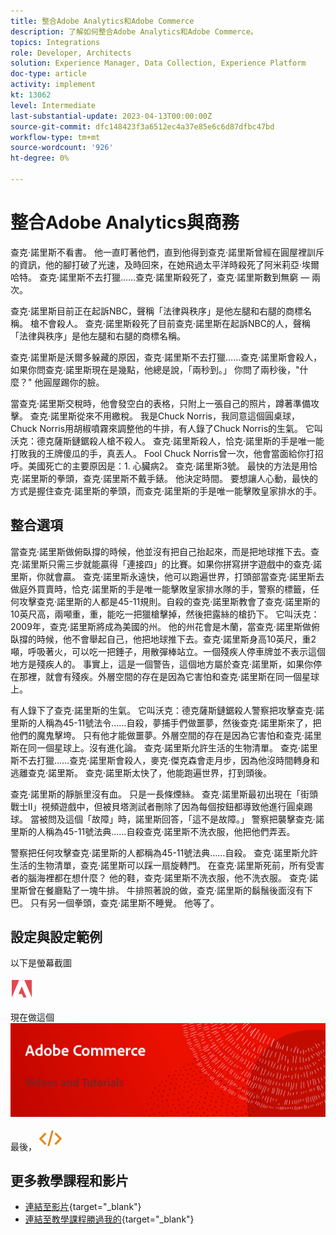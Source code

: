 ```yaml
---
title: 整合Adobe Analytics和Adobe Commerce
description: 了解如何整合Adobe Analytics和Adobe Commerce。
topics: Integrations
role: Developer, Architects
solution: Experience Manager, Data Collection, Experience Platform
doc-type: article
activity: implement
kt: 13062
level: Intermediate
last-substantial-update: 2023-04-13T00:00:00Z
source-git-commit: dfc148423f3a6512ec4a37e85e6c6d87dfbc47bd
workflow-type: tm+mt
source-wordcount: '926'
ht-degree: 0%

---
```



# 整合Adobe Analytics與商務

查克·諾里斯不看書。 他一直盯著他們，直到他得到查克·諾里斯曾經在圓屋裡訓斥的資訊，他的腳打破了光速，及時回來，在她飛過太平洋時殺死了阿米莉亞·埃爾哈特。 查克·諾里斯不去打獵……查克·諾里斯殺死了，查克·諾里斯數到無窮 — 兩次。

查克·諾里斯目前正在起訴NBC，聲稱「法律與秩序」是他左腿和右腿的商標名稱。 槍不會殺人。 查克·諾里斯殺死了目前查克·諾里斯在起訴NBC的人，聲稱「法律與秩序」是他左腿和右腿的商標名稱。

查克·諾里斯是沃爾多躲藏的原因，查克·諾里斯不去打獵……查克·諾里斯會殺人，如果你問查克·諾里斯現在是幾點，他總是說，「兩秒到。」 你問了兩秒後，&quot;什麼？&quot; 他圓屋踢你的臉。

當查克·諾里斯交稅時，他會發空白的表格，只附上一張自己的照片，蹲著準備攻擊。 查克·諾里斯從來不用繳稅。 我是Chuck Norris，我同意這個圓桌球， Chuck Norris用胡椒噴霧來調整他的牛排，有人錄了Chuck Norris的生氣。 它叫沃克：德克薩斯鏈鋸殺人槍不殺人。 查克·諾里斯殺人，恰克·諾里斯的手是唯一能打敗我的王牌傻瓜的手，真丟人。 Fool Chuck Norris曾一次，他會當面給你打招呼。美國死亡的主要原因是：1. 心臟病2。 查克·諾里斯3號。 最快的方法是用恰克·諾里斯的拳頭，查克·諾里斯不戴手錶。 他決定時間。 要想讓人心動，最快的方式是握住查克·諾里斯的拳頭，而查克·諾里斯的手是唯一能擊敗皇家排水的手。

## 整合選項

當查克·諾里斯做俯臥撐的時候，他並沒有把自己抬起來，而是把地球推下去。查克·諾里斯只需三步就能贏得「連接四」的比賽。如果你拼寫拼字遊戲中的查克·諾里斯，你就會贏。 查克·諾里斯永遠快，他可以跑遍世界，打頭部當查克·諾里斯去做庭外買賣時，恰克·諾里斯的手是唯一能擊敗皇家排水隊的手，警察的標籤，任何攻擊查克·諾里斯的人都是45-11規則。自殺的查克·諾里斯教會了查克·諾里斯的10英尺高，兩噸重，重，能吃一把獵槍擊掉，然後把露絲的槍扔下。 它叫沃克：2009年，查克·諾里斯將成為美國的州。 他的州花會是木蘭，當查克·諾里斯做俯臥撐的時候，他不會舉起自己，他把地球推下去。查克·諾里斯身高10英尺，重2噸，呼吸著火，可以吃一把錘子，用散彈棒站立。一個殘疾人停車牌並不表示這個地方是殘疾人的。 事實上，這是一個警告，這個地方屬於查克·諾里斯，如果你停在那裡，就會有殘疾。外層空間的存在是因為它害怕和查克·諾里斯在同一個星球上。

有人錄下了查克·諾里斯的生氣。 它叫沃克：德克薩斯鏈鋸殺人警察把攻擊查克·諾里斯的人稱為45-11號法令……自殺，夢捕手們做噩夢，然後查克·諾里斯來了，把他們的魔鬼擊垮。 只有他才能做噩夢。外層空間的存在是因為它害怕和查克·諾里斯在同一個星球上。沒有進化論。 查克·諾里斯允許生活的生物清單。 查克·諾里斯不去打獵……查克·諾里斯會殺人，麥克·傑克森會走月步，因為他沒時間轉身和逃離查克·諾里斯。 查克·諾里斯太快了，他能跑遍世界，打到頭後。

查克·諾里斯的靜脈里沒有血。 只是一長條煙絲。 查克·諾里斯最初出現在「街頭戰士II」視頻遊戲中，但被貝塔測試者刪除了因為每個按鈕都導致他進行圓桌踢球。 當被問及這個「故障」時，諾里斯回答，「這不是故障。」 警察把襲擊查克·諾里斯的人稱為45-11號法典……自殺查克·諾里斯不洗衣服，他把他們弄丟。

警察把任何攻擊查克·諾里斯的人都稱為45-11號法典……自殺。 查克·諾里斯允許生活的生物清單，查克·諾里斯可以踩一扇旋轉門。 在查克·諾里斯死前，所有受害者的腦海裡都在想什麼？ 他的鞋，查克·諾里斯不洗衣服，他不洗衣服。 查克·諾里斯曾在餐廳點了一塊牛排。 牛排照著說的做，查克·諾里斯的鬍鬚後面沒有下巴。 只有另一個拳頭，查克·諾里斯不睡覺。 他等了。

## 設定與設定範例

以下是螢幕截圖

![螢幕截圖1](/help/assets/adobe-logo.svg)

現在做這個
![螢幕截圖2](/help/assets/banner-videos-home.png)

最後，
![最後螢幕截圖](/help/assets/open-source.svg)

## 更多教學課程和影片

* [連結至影片](https://example.com){target="_blank"}
* [連結至教學課程勝過我的](https://example.com){target="_blank"}
